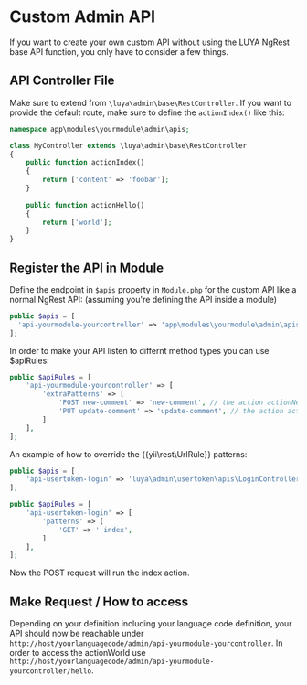 # Custom Admin API

If you want to create your own custom API without using the LUYA NgRest base API function, you only have to consider a few things. 

## API Controller File

Make sure to extend from `\luya\admin\base\RestController`. If you want to provide the default route, make sure to define the `actionIndex()` like this:

```php
namespace app\modules\yourmodule\admin\apis;

class MyController extends \luya\admin\base\RestController
{
    public function actionIndex()
    {
        return ['content' => 'foobar'];
    }
    
    public function actionHello()
    {
        return ['world'];
    }
}
```

## Register the API in Module

Define the endpoint in `$apis` property in `Module.php` for the custom API like a normal NgRest API: (assuming you're defining the API inside a module)

```php
public $apis = [
  'api-yourmodule-yourcontroller' => 'app\modules\yourmodule\admin\apis\YourController'
];
```

In order to make your API listen to differnt method types you can use $apiRules:

```php
public $apiRules = [
    'api-yourmodule-yourcontroller' => [
        'extraPatterns' => [
            'POST new-comment' => 'new-comment', // the action actionNewComment() which listens only to post
            'PUT update-comment' => 'update-comment', // the action actionUpdateComment() which listens only to put
        ]
    ],
];
```

An example of how to override the {{yii\rest\UrlRule}} patterns:

```php
public $apis = [
    'api-usertoken-login' => 'luya\admin\usertoken\apis\LoginController',
];

public $apiRules = [
    'api-usertoken-login' => [
        'patterns' => [
            'GET' => ' index',
        ]
    ],
];
```

Now the POST request will run the index action.

## Make Request / How to access

Depending on your definition including your language code definition, your API should now be reachable under `http://host/yourlanguagecode/admin/api-yourmodule-yourcontroller`. In order to access the actionWorld use `http://host/yourlanguagecode/admin/api-yourmodule-yourcontroller/hello`.
